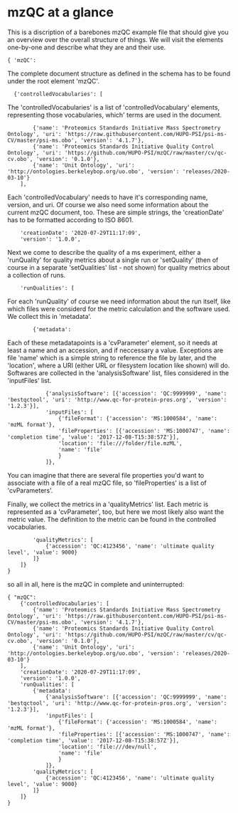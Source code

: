 # mzQC at a glance
This is a discription of a barebones mzQC example file that should give you an overview over the overall structure of things. 
We will visit the elements one-by-one and describe what they are and their use.
```
{ 'mzQC':
```
The complete document structure as defined in the schema has to be found under the root element 'mzQC'.
```
  {'controlledVocabularies': [
```
The 'controlledVocabularies' is a list of 'controlledVocabulary' elements, representing those vocabularies, which' terms are used in the document.
```
		{'name': 'Proteomics Standards Initiative Mass Spectrometry Ontology', 'uri': 'https://raw.githubusercontent.com/HUPO-PSI/psi-ms-CV/master/psi-ms.obo', 'version': '4.1.7'},
		{'name': 'Proteomics Standards Initiative Quality Control Ontology', 'uri': 'https://github.com/HUPO-PSI/mzQC/raw/master/cv/qc-cv.obo', 'version': '0.1.0'},
		{'name': 'Unit Ontology', 'uri': 'http://ontologies.berkeleybop.org/uo.obo', 'version': 'releases/2020-03-10'}
	],
```
Each 'controlledVocabulary' needs to have it's corresponding name, version, and uri. 
Of course we also need some information about the current mzQC document, too. 
These are simple strings, the 'creationDate' has to be formatted according to ISO 8601.
```
	'creationDate': '2020-07-29T11:17:09', 
	'version': '1.0.0',
```
Next we come to describe the quality of a ms experiment, 
either a 'runQuality' for quality metrics about a single run or 
'setQuality' (then of course in a separate 'setQualities' list - not shown) for quality metrics about a collection of runs.

```
	'runQualities': [
```
For each 'runQuality' of course we need information about the run itself,
like which files were considerd for the metric calculation and the software used. 
We collect this in 'metadata'.
```
		{'metadata': 
```
Each of these metadatapoints is a 'cvParameter' element, so it needs at least a name and an accession, and if neccessary a value. 
Exceptions are file 'name' which is a simple string to reference the file by later, 
and the 'location', where a URI (either URL or filesystem location like shown) will do.
Softwares are collected in the 'analysisSoftware' list, files considered in the 'inputFiles' list.
```
			{'analysisSoftware': [{'accession': 'QC:9999999', 'name': 'bestqctool', 'uri': 'http://www.qc-for-protein-pros.org', 'version': '1.2.3'}],
			'inputFiles': [
				{'fileFormat': {'accession': 'MS:1000584', 'name': 'mzML format'},
				'fileProperties': [{'accession': 'MS:1000747', 'name': 'completion time', 'value': '2017-12-08-T15:38:57Z'}],
				'location': 'file:///folder/file.mzML',
				'name': 'file'
				}
			]},
```
You can imagine that there are several file properties you'd want to associate with a file of a real mzQC file, so 'fileProperties' is a list of 'cvParameters'.

Finally, we collect the metrics in a 'qualityMetrics' list. 
Each metric is represented as a 'cvParameter', too, but here we most likely also want the metric value. 
The definition to the metric can be found in the controlled vocabularies. 
```
		'qualityMetrics': [
			{'accession': 'QC:4123456', 'name': 'ultimate quality level', 'value': 9000}
		]}
	]}
}
```
so all in all, here is the mzQC in complete and uninterrupted:
```
{ "mzQC":
	{'controlledVocabularies': [
		{'name': 'Proteomics Standards Initiative Mass Spectrometry Ontology', 'uri': 'https://raw.githubusercontent.com/HUPO-PSI/psi-ms-CV/master/psi-ms.obo', 'version': '4.1.7'},
		{'name': 'Proteomics Standards Initiative Quality Control Ontology', 'uri': 'https://github.com/HUPO-PSI/mzQC/raw/master/cv/qc-cv.obo', 'version': '0.1.0'},
		{'name': 'Unit Ontology', 'uri': 'http://ontologies.berkeleybop.org/uo.obo', 'version': 'releases/2020-03-10'}
	],
	'creationDate': '2020-07-29T11:17:09', 
	'version': '1.0.0',
	'runQualities': [
		{'metadata': 
			{'analysisSoftware': [{'accession': 'QC:9999999', 'name': 'bestqctool', 'uri': 'http://www.qc-for-protein-pros.org', 'version': '1.2.3'}],
			'inputFiles': [
				{'fileFormat': {'accession': 'MS:1000584', 'name': 'mzML format'},
				'fileProperties': [{'accession': 'MS:1000747', 'name': 'completion time', 'value': '2017-12-08-T15:38:57Z'}],
				'location': 'file:///dev/null',
				'name': 'file'
				}
			]},
		'qualityMetrics': [
			{'accession': 'QC:4123456', 'name': 'ultimate quality level', 'value': 9000}
		]}
	]}
}
```

